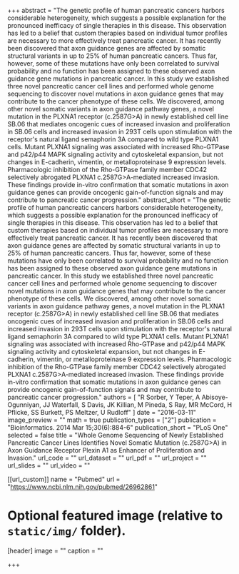 +++
abstract = "The genetic profile of human pancreatic cancers harbors considerable heterogeneity, which suggests a possible explanation for the pronounced inefficacy of single therapies in this disease. This observation has led to a belief that custom therapies based on individual tumor profiles are necessary to more effectively treat pancreatic cancer. It has recently been discovered that axon guidance genes are affected by somatic structural variants in up to 25% of human pancreatic cancers. Thus far, however, some of these mutations have only been correlated to survival probability and no function has been assigned to these observed axon guidance gene mutations in pancreatic cancer. In this study we established three novel pancreatic cancer cell lines and performed whole genome sequencing to discover novel mutations in axon guidance genes that may contribute to the cancer phenotype of these cells. We discovered, among other novel somatic variants in axon guidance pathway genes, a novel mutation in the PLXNA1 receptor (c.2587G&gt;A) in newly established cell line SB.06 that mediates oncogenic cues of increased invasion and proliferation in SB.06 cells and increased invasion in 293T cells upon stimulation with the receptor's natural ligand semaphorin 3A compared to wild type PLXNA1 cells. Mutant PLXNA1 signaling was associated with increased Rho-GTPase and p42/p44 MAPK signaling activity and cytoskeletal expansion, but not changes in E-cadherin, vimentin, or metalloproteinase 9 expression levels. Pharmacologic inhibition of the Rho-GTPase family member CDC42 selectively abrogated PLXNA1 c.2587G&gt;A-mediated increased invasion. These findings provide in-vitro confirmation that somatic mutations in axon guidance genes can provide oncogenic gain-of-function signals and may contribute to pancreatic cancer progression."
abstract_short = "The genetic profile of human pancreatic cancers harbors considerable heterogeneity, which suggests a possible explanation for the pronounced inefficacy of single therapies in this disease. This observation has led to a belief that custom therapies based on individual tumor profiles are necessary to more effectively treat pancreatic cancer. It has recently been discovered that axon guidance genes are affected by somatic structural variants in up to 25% of human pancreatic cancers. Thus far, however, some of these mutations have only been correlated to survival probability and no function has been assigned to these observed axon guidance gene mutations in pancreatic cancer. In this study we established three novel pancreatic cancer cell lines and performed whole genome sequencing to discover novel mutations in axon guidance genes that may contribute to the cancer phenotype of these cells. We discovered, among other novel somatic variants in axon guidance pathway genes, a novel mutation in the PLXNA1 receptor (c.2587G&gt;A) in newly established cell line SB.06 that mediates oncogenic cues of increased invasion and proliferation in SB.06 cells and increased invasion in 293T cells upon stimulation with the receptor's natural ligand semaphorin 3A compared to wild type PLXNA1 cells. Mutant PLXNA1 signaling was associated with increased Rho-GTPase and p42/p44 MAPK signaling activity and cytoskeletal expansion, but not changes in E-cadherin, vimentin, or metalloproteinase 9 expression levels. Pharmacologic inhibition of the Rho-GTPase family member CDC42 selectively abrogated PLXNA1 c.2587G&gt;A-mediated increased invasion. These findings provide in-vitro confirmation that somatic mutations in axon guidance genes can provide oncogenic gain-of-function signals and may contribute to pancreatic cancer progression."
authors = [ "R Sorber, Y Teper, A Abisoye-Ogunniyan, JJ Waterfall, S Davis, JK Killian, M Pineda, S Ray, MR McCord, H Pflicke, SS Burkett, PS Meltzer, U Rudloff"  ] 
date = "2016-03-11"
image_preview = ""
math = true
publication_types = ["2"] 
publication = "Bioinformatics. 2014 Mar 15;30(6):884-6"
publication_short = "PLoS One"
selected = false
title = "Whole Genome Sequencing of Newly Established Pancreatic Cancer Lines Identifies Novel Somatic Mutation (c.2587G&gt;A) in Axon Guidance Receptor Plexin A1 as Enhancer of Proliferation and Invasion."
url_code = ""
url_dataset = ""
url_pdf = ""
url_project = ""
url_slides = ""
url_video = ""

[[url_custom]]
name = "Pubmed"
url = "https://www.ncbi.nlm.nih.gov/pubmed/26962861"

# Optional featured image (relative to `static/img/` folder).
[header]
image = ""
caption = ""

+++

